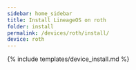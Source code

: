 ```yaml
---
sidebar: home_sidebar
title: Install LineageOS on roth
folder: install
permalink: /devices/roth/install/
device: roth
---
```

{% include templates/device_install.md %}
